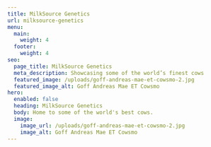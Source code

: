 ```yaml
---
title: MilkSource Genetics
url: milksource-genetics
menu:
  main:
    weight: 4
  footer:
    weight: 4
seo:
  page_title: MilkSource Genetics
  meta_description: Showcasing some of the world’s finest cows
  featured_image: /uploads/goff-andreas-mae-et-cowsmo-2.jpg
  featured_image_alt: Goff Andreas Mae ET Cowsmo
hero:
  enabled: false
  heading: MilkSource Genetics
  body: Home to some of the world's best cows.
  image:
    image_url: /uploads/goff-andreas-mae-et-cowsmo-2.jpg
    image_alt: Goff Andreas Mae ET Cowsmo
---
```

